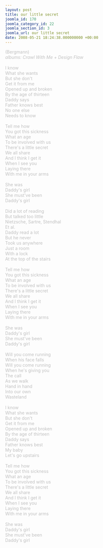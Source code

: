 ```yaml
---
layout: post
title: our little secret
joomla_id: 170
joomla_category_id: 22
joomla_section_id: 3
joomla_url: our little secret
date: 2008-05-21 18:24:38.000000000 +00:00
---
```

<span style="color: #c0c0c0">(Bergmann)<br />
<i>albums: Crawl With Me + Design Flaw</i><br />
<br />
I know<br />
What she wants<br />
But she don't<br />
Get it from me<br />
Opened up and broken<br />
By the age of thirteen<br />
Daddy says<br />
Father knows best<br />
No one else<br />
Needs to know<br />
<br />
Tell me how<br />
You got this sickness<br />
What an age<br />
To be involved with us<br />
There's a little secret<br />
We all share<br />
And I think I get it<br />
When I see you<br />
Laying there<br />
With me in your arms<br />
<br />
She was<br />
Daddy's girl<br />
She must've been<br />
Daddy's girl<br />
<br />
Did a lot of reading<br />
But talked too little<br />
Nietzsche, Sartre, Stendhal<br />
Et al.<br />
Daddy read a lot<br />
But he never<br />
Took us anywhere<br />
Just a room<br />
With a lock<br />
At the top of the stairs<br />
<br />
Tell me how<br />
You got this sickness<br />
What an age<br />
To be involved with us<br />
There's a little secret<br />
We all share<br />
And I think I get it<br />
When I see you<br />
Laying there<br />
With me in your arms<br />
<br />
She was<br />
Daddy's girl<br />
She must've been<br />
Daddy's girl<br />
<br />
Will you come running<br />
When his face falls<br />
Will you come running<br />
When he's giving you<br />
The call<br />
As we walk<br />
Hand in hand<br />
Into our own<br />
Wasteland<br />
<br />
I know<br />
What she wants<br />
But she don't<br />
Get it from me<br />
Opened up and broken<br />
By the age of thirteen<br />
Daddy says<br />
Father knows best<br />
My baby<br />
Let's go upstairs<br />
<br />
Tell me how<br />
You got this sickness<br />
What an age<br />
To be involved with us<br />
There's a little secret<br />
We all share<br />
And I think I get it<br />
When I see you<br />
Laying there<br />
With me in your arms<br />
<br />
She was<br />
Daddy's girl<br />
She must've been<br />
Daddy's girl</span>
